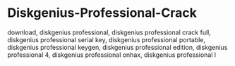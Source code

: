 # Diskgenius-Professional-Crack
download, diskgenius professional, diskgenius professional crack full, diskgenius professional serial key, diskgenius professional portable, diskgenius professional keygen, diskgenius professional edition, diskgenius professional 4, diskgenius professional onhax, diskgenius professional l

